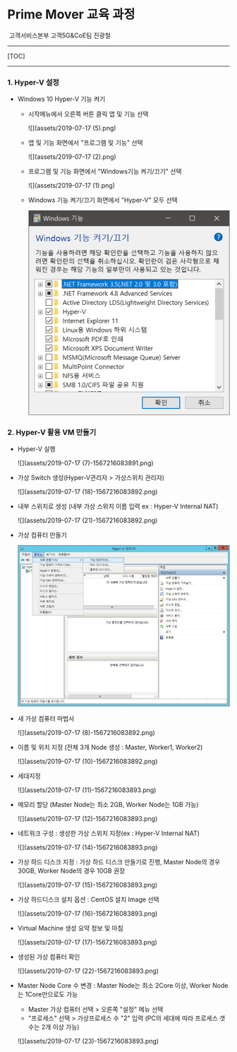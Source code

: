 # Prime Mover 교육 과정 ####

​       고객서비스본부 고객5G&CoE팀 진광철

------

[TOC]

------

### 1. Hyper-V 설정

- Windows 10 Hyper-V 기능 켜기

  - 시작메뉴에서 오른쪽 버튼 클릭 앱 및 기능 선택

    ![](assets/2019-07-17 (5).png)

  - 앱 및 기능 화면에서 "프로그램 및 기능" 선택

    ![](assets/2019-07-17 (2).png)

  - 프로그램 및 기능 화면에서 "Windows기능 켜기/끄기" 선택

    ![](assets/2019-07-17 (1).png)

  - Windows 기능 켜기/끄기 화면에서 "Hyper-V" 모두 선택

    ![](assets/2019-07-17.png)

    

### 2. Hyper-V 활용 VM 만들기

- Hyper-V 실행

  ![](assets/2019-07-17 (7)-1567216083891.png)

- 가상 Switch 생성(Hyper-V관리자 > 가상스위치 관리자)

  ![](assets/2019-07-17 (18)-1567216083892.png)

- 내부 스위치로 생성 (내부 가상 스위치 이름 입력 ex : Hyper-V Internal NAT)

  ![](assets/2019-07-17 (21)-1567216083892.png)

- 가상 컴퓨터 만들기

  ![](assets/Hyper-v-new-1567216083892.jpg)

- 새 가상 컴퓨터 마법사

  ![](assets/2019-07-17 (8)-1567216083892.png)

- 이름 및 위치 지정 (전체 3개 Node 생성 : Master, Worker1, Worker2)

  ![](assets/2019-07-17 (10)-1567216083892.png)

- 세대지정

  ![](assets/2019-07-17 (11)-1567216083893.png)

- 메모리 할당 (Master Node는 최소 2GB, Worker Node는 1GB 가능)

  ![](assets/2019-07-17 (12)-1567216083893.png)

- 네트워크 구성 : 생성한 가상 스위치 지정(ex : Hyper-V Internal NAT)

  ![](assets/2019-07-17 (14)-1567216083893.png)

- 가상 하드 디스크 지정 : 가상 하드 디스크 만들기로 진행, Master Node의 경우 30GB, Worker Node의 경우 10GB 권장

  ![](assets/2019-07-17 (15)-1567216083893.png)

- 가상 하드디스크 설치 옵션 : CentOS 설치 Image 선택

  ![](assets/2019-07-17 (16)-1567216083893.png)

- Virtual Machine 생성 요약 정보 및 마침

  ![](assets/2019-07-17 (17)-1567216083893.png)

- 생성된 가상 컴퓨터 확인

  ![](assets/2019-07-17 (22)-1567216083893.png)

- Master Node Core 수 변경 : Master Node는 최소 2Core 이상, Worker Node는 1Core만으로도 가능

  - Master 가상 컴퓨터 선택 > 오른쪽 "설정" 메뉴 선택
  - "프로세스" 선택 > 가상프로세스 수 "2" 입력 (PC의 세대에 따라 프로세스 갯수는 2개 이상 가능)

  ![](assets/2019-07-17 (23)-1567216083893.png)

